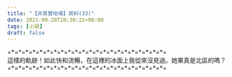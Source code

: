 ```yaml
---
title: "【非真實地場】資料(33)"
date: 2021-09-28T20:30:22+08:00
tags: [小說]
draft: false
---
```


=\*=\*=\*=\*=\*=\*=\*=\*=\*=\*=\*=\*=\*=\*=\*=\*=\*=\*=\*=\*=\*=\*=  
這樣的軌跡！如此快和流暢，在這裡的冰面上我從來沒見過。她果真是北區的嗎？    
=\*=\*=\*=\*=\*=\*=\*=\*=\*=\*=\*=\*=\*=\*=\*=\*=\*=\*=\*=\*=\*=\*=  